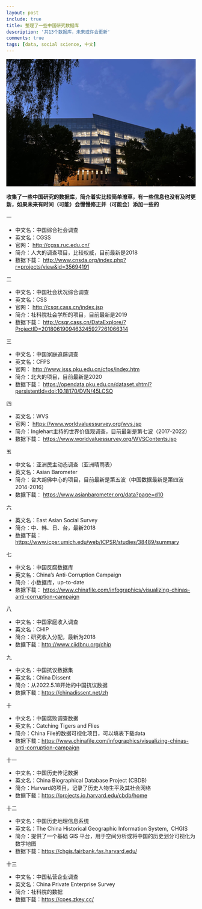 ```yaml
---
layout: post
include: true
title: 整理了一些中国研究数据库
description: '共13个数据库，未来或许会更新'
comments: true
tags: [data, social science, 中文]
---
```


![Library of CUC](/assets/CUC_lib.jpg)

**收集了一些中国研究的数据库，简介着实比较简单潦草，有一些信息也没有及时更新，如果未来有时间（可能）会慢慢修正并（可能会）添加一些的**

一
- 中文名：中国综合社会调查
- 	英文名：CGSS
- 	官网： <http://cgss.ruc.edu.cn/>
- 	简介：人大的调查项目，比较权威，目前最新是2018
- 	数据下载： <http://www.cnsda.org/index.php?r=projects/view&id=35694191>


二
- 中文名：中国社会状况综合调查
- 	英文名：CSS
- 	官网： <http://csqr.cass.cn/index.jsp>
- 	简介：社科院社会学所的项目，目前最新是2019
- 	数据下载： <http://csqr.cass.cn/DataExplore/?ProjectID=2018061909463245927261066314>


三
- 中文名：中国家庭追踪调查
- 	英文名：CFPS
- 	官网： <http://www.isss.pku.edu.cn/cfps/index.htm>
- 	简介：北大的项目，目前最新是2020
- 	数据下载： <https://opendata.pku.edu.cn/dataset.xhtml?persistentId=doi:10.18170/DVN/45LCSO>


四
- 英文名：WVS
- 	官网： <https://www.worldvaluessurvey.org/wvs.jsp>
- 	简介：Inglehart主持的世界价值观调查，目前最新是第七波（2017-2022）
- 	数据下载： <https://www.worldvaluessurvey.org/WVSContents.jsp>


五
- 中文名：亚洲民主动态调查（亚洲晴雨表）
- 	英文名：Asian Barometer
- 	简介：台大胡佛中心的项目，目前最新是第五波（中国数据最新是第四波2014-2016）
- 	数据下载： <https://www.asianbarometer.org/data?page=d10>


六
- 英文名：East Asian Social Survey
- 	简介：中、韩、日、台，最新2018
- 	数据下载： <https://www.icpsr.umich.edu/web/ICPSR/studies/38489/summary>


七
- 中文名：中国反腐数据库
- 	英文名：China’s Anti-Corruption Campaign
- 	简介：小数据库，up-to-date
- 	数据下载： <https://www.chinafile.com/infographics/visualizing-chinas-anti-corruption-campaign>


八
- 中文名：中国家庭收入调查
- 	英文名：CHIP
- 	简介：研究收入分配，最新为2018
- 	数据下载：<http://www.ciidbnu.org/chip>


九
- 中文名：中国抗议数据集
- 	英文名：China Dissent
- 	简介：从2022.5.18开始的中国抗议数据
- 	数据下载：<https://chinadissent.net/zh>


十
- 中文名：中国腐败调查数据
- 	英文名：Catching Tigers and Flies
- 	简介：China File的数据可视化项目，可以填表下载data
- 	数据下载：<https://www.chinafile.com/infographics/visualizing-chinas-anti-corruption-campaign>


十一
- 中文名：中国历史传记数据
- 	英文名：China Biographical Database Project (CBDB)
- 	简介：Harvard的项目，记录了历史人物生平及其社会网络
- 	数据下载：<https://projects.iq.harvard.edu/cbdb/home>


十二
- 中文名：中国历史地理信息系统
- 	英文名：The China Historical Geographic Information System,  CHGIS
- 	简介：提供了一个基础 GIS 平台，用于空间分析或将中国的历史划分可视化为数字地图
- 	数据下载：<https://chgis.fairbank.fas.harvard.edu/>


十三
- 中文名：中国私营企业调查
- 	英文名：China Private Enterprise Survey
- 	简介：社科院的数据
- 	数据下载：<https://cpes.zkey.cc/>

<br/>

